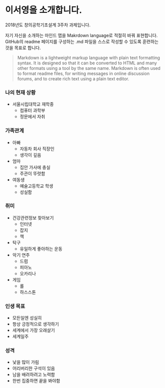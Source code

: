 ﻿# 이서영을 소개합니다.

2018년도 창의공학기초설계 3주차 과제입니다.

자기 자신을 소개하는 마인드 맵을 Makrdown language로 적절히 바꿔 표현합니다. GitHub의 readme 페이지를 구성하는 .md 파일을 스스로 작성할 수 있도록 훈련하는 것을 목표로 합니다.

> Markdown is a lightweight markup language with plain text formatting syntax. It is designed so that it can be converted to HTML and many other formats using a tool by the same name. Markdown is often used to format readme files, for writing messages in online discussion forums, and to create rich text using a plain text editor.

### 나의 현재 상황
* 서울시립대학교 재학중
  * 컴퓨터 과학부
  * 정문에서 자취

### 가족관계
* 아빠
  * 자동차 회사 직장인
  * 생각이 깊음
* 엄마
  * 집안 가사에 충실
  * 주관이 뚜렷함
* 여동생
  * 예술고등학교 학생
  * 성실함

### 취미
* 건강관련정보 찾아보기
  * 인터넷
  * 잡지
  * 책
* 탁구
  * 유일하게 좋아하는 운동
* 악기 연주
  * 드럼
  * 피아노
  * 오카리나
* 게임
  * 롤
  * 하스스톤

### 인생 목표
* 모든일엔 성실히
* 항상 긍정적으로 생각하기
* 세계에서 가장 오래살기
* 세계일주

### 성격
  * 낯을 많이 가림
  * 어리버리한 구석이 있음
  * 남을 배려하려고 노력함
  * 한번 집중하면 끝을 봐야함

